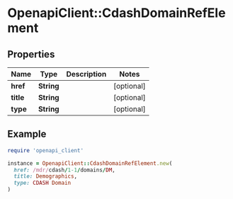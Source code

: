 # OpenapiClient::CdashDomainRefElement

## Properties

| Name | Type | Description | Notes |
| ---- | ---- | ----------- | ----- |
| **href** | **String** |  | [optional] |
| **title** | **String** |  | [optional] |
| **type** | **String** |  | [optional] |

## Example

```ruby
require 'openapi_client'

instance = OpenapiClient::CdashDomainRefElement.new(
  href: /mdr/cdash/1-1/domains/DM,
  title: Demographics,
  type: CDASH Domain
)
```

